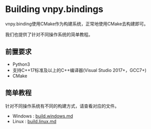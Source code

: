 # Building vnpy.bindings

vnpy.binding使用CMake作为构建系统，正常地使用CMake去构建即可。

我们也提供了针对不同操作系统的简单教程。

## 前置要求

* Python3
* 支持C++17标准及以上的C++编译器(Visual Studio 2017+，GCC7+)
* CMake

## 简单教程
针对不同操作系统有不同的构建方式，请查看对应的文件。

* Windows : [build.windows.md](./build.windows.md)
* Linux   : [build.linux.md](./build.linux.md)
